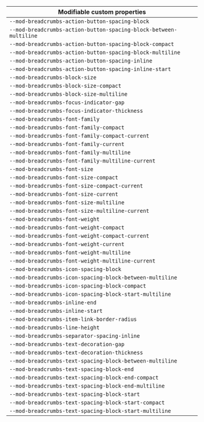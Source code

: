 | Modifiable custom properties |
| --- |
| `--mod-breadcrumbs-action-button-spacing-block` |
| `--mod-breadcrumbs-action-button-spacing-block-between-multiline` |
| `--mod-breadcrumbs-action-button-spacing-block-compact` |
| `--mod-breadcrumbs-action-button-spacing-block-multiline` |
| `--mod-breadcrumbs-action-button-spacing-inline` |
| `--mod-breadcrumbs-action-button-spacing-inline-start` |
| `--mod-breadcrumbs-block-size` |
| `--mod-breadcrumbs-block-size-compact` |
| `--mod-breadcrumbs-block-size-multiline` |
| `--mod-breadcrumbs-focus-indicator-gap` |
| `--mod-breadcrumbs-focus-indicator-thickness` |
| `--mod-breadcrumbs-font-family` |
| `--mod-breadcrumbs-font-family-compact` |
| `--mod-breadcrumbs-font-family-compact-current` |
| `--mod-breadcrumbs-font-family-current` |
| `--mod-breadcrumbs-font-family-multiline` |
| `--mod-breadcrumbs-font-family-multiline-current` |
| `--mod-breadcrumbs-font-size` |
| `--mod-breadcrumbs-font-size-compact` |
| `--mod-breadcrumbs-font-size-compact-current` |
| `--mod-breadcrumbs-font-size-current` |
| `--mod-breadcrumbs-font-size-multiline` |
| `--mod-breadcrumbs-font-size-multiline-current` |
| `--mod-breadcrumbs-font-weight` |
| `--mod-breadcrumbs-font-weight-compact` |
| `--mod-breadcrumbs-font-weight-compact-current` |
| `--mod-breadcrumbs-font-weight-current` |
| `--mod-breadcrumbs-font-weight-multiline` |
| `--mod-breadcrumbs-font-weight-multiline-current` |
| `--mod-breadcrumbs-icon-spacing-block` |
| `--mod-breadcrumbs-icon-spacing-block-between-multiline` |
| `--mod-breadcrumbs-icon-spacing-block-compact` |
| `--mod-breadcrumbs-icon-spacing-block-start-multiline` |
| `--mod-breadcrumbs-inline-end` |
| `--mod-breadcrumbs-inline-start` |
| `--mod-breadcrumbs-item-link-border-radius` |
| `--mod-breadcrumbs-line-height` |
| `--mod-breadcrumbs-separator-spacing-inline` |
| `--mod-breadcrumbs-text-decoration-gap` |
| `--mod-breadcrumbs-text-decoration-thickness` |
| `--mod-breadcrumbs-text-spacing-block-between-multiline` |
| `--mod-breadcrumbs-text-spacing-block-end` |
| `--mod-breadcrumbs-text-spacing-block-end-compact` |
| `--mod-breadcrumbs-text-spacing-block-end-multiline` |
| `--mod-breadcrumbs-text-spacing-block-start` |
| `--mod-breadcrumbs-text-spacing-block-start-compact` |
| `--mod-breadcrumbs-text-spacing-block-start-multiline` |